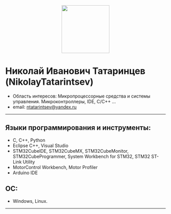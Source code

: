 <div id="header" align="center">
<img src="https://media.giphy.com/media/v1.Y2lkPTc5MGI3NjExeXdkdGU4ZHQ2NHZhbGI0cXQ5YzhuNWZ2anhldGUzc29vN2ZsbzNsYSZlcD12MV9pbnRlcm5hbF9naWZfYnlfaWQmY3Q9cw/gjrYDwbjnK8x36xZIO/giphy.gif" width="150"/>
</div>

#  Николай Иванович Татаринцев (NikolayTatarintsev) 
- Область интересов: Микропроцессорные средства и системы управления. Микроконтроллеры, IDE, C/C++ … 
- email: ntatarintsev@yandex.ru
 ___
## Языки программирования и инструменты:
- C, C++, Python
- Eclipse C++, Visual Studio 
- STM32CubeIDE, STM32CubeMX, STM32CubeMonitor, STM32CubeProgrammer, System Workbench for STM32, STM32 ST-Link Utility
- MotorControl Workbench, Motor Profiler
- Arduino IDE

## OC:
- Windows, Linux.
___  




<!---
NikolayTatarintsev/NikolayTatarintsev is a ✨ special ✨ repository because its `README.md` (this file) appears on your GitHub profile.
You can click the Preview link to take a look at your changes.
--->
